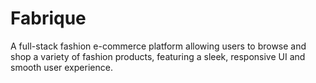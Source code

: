# Fabrique
A full-stack fashion e-commerce platform allowing users to browse and shop a variety of fashion products, featuring a sleek, responsive UI and smooth user experience.
